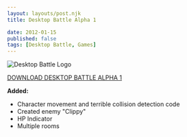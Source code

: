```yaml
---
layout: layouts/post.njk
title: Desktop Battle Alpha 1

date: 2012-01-15
published: false
tags: [Desktop Battle, Games]
---
```


![Desktop Battle Logo](http://res.cloudinary.com/danieljost/image/upload/v1381813108/desktopbattle_rp5914.png)

[DOWNLOAD DESKTOP BATTLE ALPHA 1](http://pxlproductions.com/desktopbattle/Alpha1.zip)

**Added:**

 * Character movement and terrible collision detection code
 * Created enemy "Clippy"
 * HP Indicator
 * Multiple rooms
